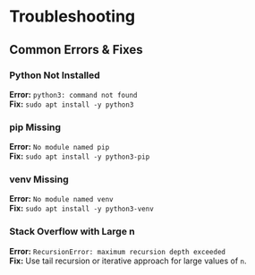 # Troubleshooting

## Common Errors & Fixes

### Python Not Installed
**Error:** `python3: command not found`  
**Fix:** `sudo apt install -y python3`

### pip Missing
**Error:** `No module named pip`  
**Fix:** `sudo apt install -y python3-pip`

### venv Missing
**Error:** `No module named venv`  
**Fix:** `sudo apt install -y python3-venv`

### Stack Overflow with Large n
**Error:** `RecursionError: maximum recursion depth exceeded`  
**Fix:** Use tail recursion or iterative approach for large values of `n`.
